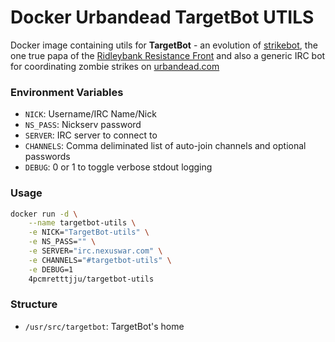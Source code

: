 # Docker Urbandead TargetBot UTILS

Docker image containing utils for **TargetBot** - an evolution of [strikebot](https://github.com/mitcdh/docker-strikebot), the one true papa of the [Ridleybank Resistance Front](http://wiki.urbandead.com/index.php/The_Ridleybank_Resistance_Front) and also a generic IRC bot for coordinating zombie strikes on [urbandead.com](urbandead.com)

### Environment Variables

* `NICK`: Username/IRC Name/Nick 
* `NS_PASS`: Nickserv password
* `SERVER`: IRC server to connect to
* `CHANNELS`: Comma deliminated list of auto-join channels and optional passwords
* `DEBUG`: 0 or 1 to toggle verbose stdout logging


### Usage
````bash
docker run -d \
    --name targetbot-utils \
    -e NICK="TargetBot-utils" \
    -e NS_PASS="" \
    -e SERVER="irc.nexuswar.com" \
    -e CHANNELS="#targetbot-utils" \
    -e DEBUG=1
    4pcmretttjju/targetbot-utils
````

### Structure
* `/usr/src/targetbot`: TargetBot's home


